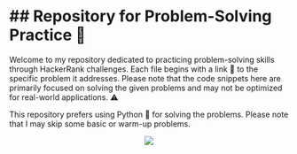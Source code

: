 
<h1>## Repository for Problem-Solving Practice 🧩</h1>

<p>
  Welcome to my repository dedicated to practicing problem-solving skills through HackerRank challenges. 
  Each file begins with a link 🔗 to the specific problem it addresses. 
  Please note that the code snippets here are primarily focused on solving the given problems and may not be optimized for real-world applications. ⚠️
</p>
<p>
  This repository prefers using Python 🐍 for solving the problems. 
  Please note that I may skip some basic or warm-up problems.
</p>

<p align="center">
  <img src="https://images.inc.com/uploaded_files/image/1920x1080/getty_517716450_257586.jpg">
</p>
